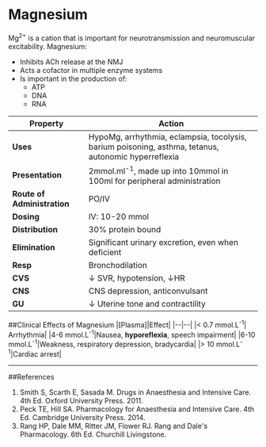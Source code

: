 # Magnesium

Mg<sup>2+</sup> is a cation that is important for neurotransmission and neuromuscular excitability. Magnesium:
* Inhibits ACh release at the NMJ
* Acts a cofactor in multiple enzyme systems
* Is important in the production of:
    * ATP
    * DNA
    * RNA

|Property|Action|
|--|--|
|**Uses**|HypoMg, arrhythmia, eclampsia, tocolysis, barium poisoning, asthma, tetanus, autonomic hyperreflexia|
|**Presentation**| 2mmol.ml<sup>-1</sup>, made up into 10mmol in 100ml for peripheral administration|
|**Route of Administration**|PO/IV|
|**Dosing**|IV: 10-20 mmol|
|**Distribution**| 30% protein bound|
|**Elimination**|Significant urinary excretion, even when deficient|
|**Resp**|Bronchodilation
|**CVS**|↓ SVR, hypotension, ↓HR
|**CNS**|CNS depression, anticonvulsant|
|**GU**|↓ Uterine tone and contractility|

##Clinical Effects of Magnesium
|[Plasma]|Effect|
|--|--|
|< 0.7 mmol.L<sup>-1</sup>| Arrhythmia|
|4-6 mmol.L<sup>-1</sup>|Nausea, **hyporeflexia**, speech impairment|
|6-10 mmol.L<sup>-1</sup>|Weakness, respiratory depression, bradycardia|
|> 10 mmol.L<sup>-1</sup>|Cardiac arrest|

---
##References
1. Smith S, Scarth E, Sasada M. Drugs in Anaesthesia and Intensive Care. 4th Ed. Oxford University Press. 2011.
2. Peck TE, Hill SA. Pharmacology for Anaesthesia and Intensive Care. 4th Ed. Cambridge University Press. 2014.  
3. Rang HP, Dale MM, Ritter JM, Flower RJ. Rang and Dale's Pharmacology. 6th Ed. Churchill Livingstone.

